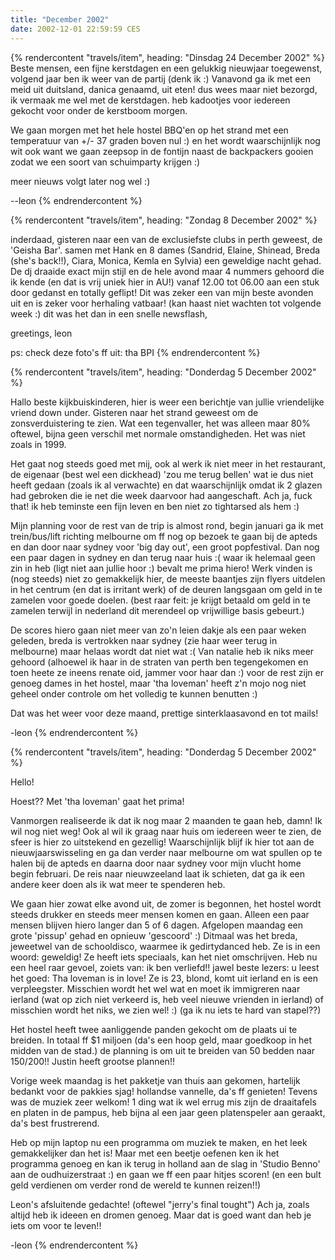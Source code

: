 ```yaml
---
title: "December 2002"
date: 2002-12-01 22:59:59 CES
---
```


{% rendercontent "travels/item", heading: "Dinsdag 24 December 2002" %}
Beste mensen, een fijne kerstdagen en een gelukkig nieuwjaar toegewenst, volgend jaar ben ik weer van de partij (denk ik :)
Vanavond ga ik met een meid uit duitsland, danica genaamd, uit eten! dus wees maar niet bezorgd, ik vermaak me wel met de kerstdagen. heb kadootjes voor iedereen gekocht voor onder de kerstboom morgen.

We gaan morgen met het hele hostel BBQ'en op het strand met een temperatuur van +/- 37 graden boven nul :) en het wordt waarschijnlijk nog wit ook want we gaan zeepsop in de fontijn naast de backpackers gooien zodat we een soort van schuimparty krijgen :)

meer nieuws volgt later nog wel :)

--leon
{% endrendercontent %}

{% rendercontent "travels/item", heading: "Zondag 8 December 2002" %}

inderdaad, gisteren naar een van de exclusiefste clubs in perth geweest, de 'Geisha Bar'. samen met Hank en 8 dames (Sandrid, Elaine, Shinead, Breda (she's back!!), Ciara, Monica, Kemla en Sylvia) een geweldige nacht gehad. De dj draaide exact mijn stijl en de hele avond maar 4 nummers gehoord die ik kende (en dat is vrij uniek hier in AU!) vanaf 12.00 tot 06.00 aan een stuk door gedanst en totally geflipt! Dit was zeker een van mijn beste avonden uit en is zeker voor herhaling vatbaar! (kan haast niet wachten tot volgende week :)
dit was het dan in een snelle newsflash,

greetings, leon

ps: check deze foto's ff uit: tha BPI
{% endrendercontent %}

{% rendercontent "travels/item", heading: "Donderdag 5 December 2002" %}

Hallo beste kijkbuiskinderen, hier is weer een berichtje van jullie vriendelijke vriend down under.
Gisteren naar het strand geweest om de zonsverduistering te zien. Wat een tegenvaller, het was alleen maar 80% oftewel, bijna geen verschil met normale omstandigheden. Het was niet zoals in 1999.

Het gaat nog steeds goed met mij, ook al werk ik niet meer in het restaurant, de eigenaar (best wel een dickhead) 'zou me terug bellen' wat ie dus niet heeft gedaan (zoals ik al verwachte) en dat waarschijnlijk omdat ik 2 glazen had gebroken die ie net die week daarvoor had aangeschaft. Ach ja, fuck that! ik heb teminste een fijn leven en ben niet zo tightarsed als hem :)

Mijn planning voor de rest van de trip is almost rond, begin januari ga ik met trein/bus/lift richting melbourne om ff nog op bezoek te gaan bij de apteds en dan door naar sydney voor 'big day out', een groot popfestival. Dan nog een paar dagen in sydney en dan terug naar huis :( waar ik helemaal geen zin in heb (ligt niet aan jullie hoor :) bevalt me prima hiero! Werk vinden is (nog steeds) niet zo gemakkelijk hier, de meeste baantjes zijn flyers uitdelen in het centrum (en dat is irritant werk) of de deuren langsgaan om geld in te zamelen voor goede doelen. (best raar feit: je krijgt betaald om geld in te zamelen terwijl in nederland dit merendeel op vrijwillige basis gebeurt.)

De scores hiero gaan niet meer van zo'n leien dakje als een paar weken geleden, breda is vertrokken naar sydney (zie haar weer terug in melbourne) maar helaas wordt dat niet wat :( Van natalie heb ik niks meer gehoord (alhoewel ik haar in de straten van perth ben tegengekomen en toen heete ze ineens renate oid, jammer voor haar dan :) voor de rest zijn er genoeg dames in het hostel, maar 'tha loveman' heeft z'n mojo nog niet geheel onder controle om het volledig te kunnen benutten :)

Dat was het weer voor deze maand, prettige sinterklaasavond en tot mails!

-leon
{% endrendercontent %}

{% rendercontent "travels/item", heading: "Donderdag 5 December 2002" %}

Hello!

Hoest?? Met 'tha loveman' gaat het prima!

Vanmorgen realiseerde ik dat ik nog maar 2 maanden te gaan heb, damn! Ik wil nog niet weg! Ook al wil ik graag naar huis om iedereen weer te zien, de sfeer is hier zo uitstekend en gezellig! Waarschijnlijk blijf ik hier tot aan de nieuwjaarswisseling en ga dan verder naar melbourne om wat spullen op te halen bij de apteds en daarna door naar sydney voor mijn vlucht home begin februari. De reis naar nieuwzeeland laat ik schieten, dat ga ik een andere keer doen als ik wat meer te spenderen heb.

We gaan hier zowat elke avond uit, de zomer is begonnen, het hostel wordt steeds drukker en steeds meer mensen komen en gaan. Alleen een paar mensen blijven hiero langer dan 5 of 6 dagen. Afgelopen maandag een grote 'pissup' gehad en opnieuw 'gescoord' :) Ditmaal was het breda, jeweetwel van de schooldisco, waarmee ik gedirtydanced heb. Ze is in een woord: geweldig! Ze heeft iets speciaals, kan het niet omschrijven. Heb nu een heel raar gevoel, zoiets van: ik ben verliefd!! jawel beste lezers: u leest het goed: Tha loveman is in love! Ze is 23, blond, komt uit ierland en is een verpleegster. Misschien wordt het wel wat en moet ik immigreren naar ierland (wat op zich niet verkeerd is, heb veel nieuwe vrienden in ierland) of misschien wordt het niks, we zien wel! :) (ga ik nu iets te hard van stapel??)

Het hostel heeft twee aanliggende panden gekocht om de plaats ui te breiden. In totaal ff $1 miljoen (da's een hoop geld, maar goedkoop in het midden van de stad.) de planning is om uit te breiden van 50 bedden naar 150/200!! Justin heeft grootse plannen!!

Vorige week maandag is het pakketje van thuis aan gekomen, hartelijk bedankt voor de pakkies sjag! hollandse vannelle, da's ff genieten! Tevens was de muziek zeer welkom! 1 ding wat ik wel errug mis zijn de draaitafels en platen in de pampus, heb bijna al een jaar geen platenspeler aan geraakt, da's best frustrerend.

Heb op mijn laptop nu een programma om muziek te maken, en het leek gemakkelijker dan het is! Maar met een beetje oefenen ken ik het programma genoeg en kan ik terug in holland aan de slag in 'Studio Benno' aan de oudhuizerstraat :) en gaan we ff een paar hitjes scoren! (en een bult geld verdienen om verder rond de wereld te kunnen reizen!!)

Leon's afsluitende gedachte! (oftewel "jerry's final tought")
Ach ja, zoals altijd heb ik ideeen en dromen genoeg. Maar dat is goed want dan heb je iets om voor te leven!!

-leon
{% endrendercontent %}
